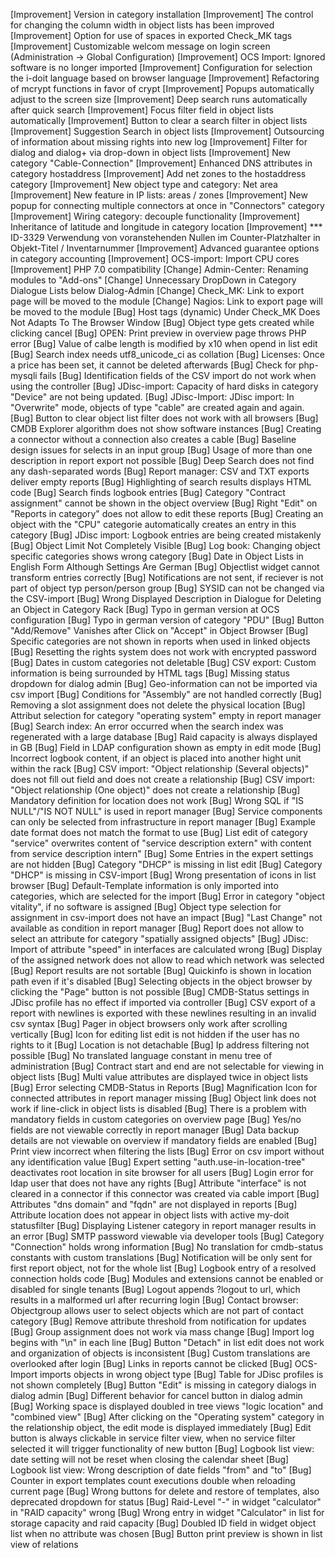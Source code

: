 [Improvement]   Version in category installation
[Improvement]   The control for changing the column width in object lists has been improved
[Improvement]   Option for use of spaces in exported Check_MK tags
[Improvement]   Customizable welcom message on login screen (Administration -> Global Configuration)
[Improvement]   OCS Import: Ignored software is no longer imported
[Improvement]   Configuration for selection the i-doit language based on browser language
[Improvement]   Refactoring of mcrypt functions in favor of crypt
[Improvement]   Popups automatically adjust to the screen size
[Improvement]   Deep search runs automatically after quick search
[Improvement]   Focus filter field in object lists automatically
[Improvement]   Button to clear a search filter in object lists
[Improvement]   Suggestion Search in object lists
[Improvement]   Outsourcing of information about missing rights into new log
[Improvement]   Filter for dialog and dialog+ via drop-down in object lists
[Improvement]   New category "Cable-Connection"
[Improvement]   Enhanced DNS attributes in category hostaddress
[Improvement]   Add net zones to the hostaddress category
[Improvement]   New object type and category: Net area
[Improvement]   New feature in IP lists: areas / zones
[Improvement]   New popup for connecting multiple connectors at once in "Connectors" category
[Improvement]   Wiring category: decouple functionality
[Improvement]   Inheritance of latitude and longitude in category location
[Improvement]    *** ID-3329 Verwendung von voranstehenden Nullen im Counter-Platzhalter in Objekt-Titel / Inventarnummer
[Improvement]   Advanced guarantee options in category accounting
[Improvement]   OCS-import: Import CPU cores
[Improvement]   PHP 7.0 compatibility
[Change]        Admin-Center: Renaming modules to "Add-ons"
[Change]        Unnecessary DropDown in Category Dialogue Lists below Dialog-Admin
[Change]        Check_MK: Link to export page will be moved to the module
[Change]        Nagios: Link to export page will be moved to the module
[Bug]           Host tags (dynamic) Under Check_MK Does Not Adapts To The Browser Window
[Bug]           Object type gets created while clicking cancel
[Bug]           OPEN: Print preview in overview page throws PHP error
[Bug]           Value of calbe length is modified by x10 when opend in list edit
[Bug]           Search index needs utf8_unicode_ci as collation
[Bug]           Licenses: Once a price has been set, it cannot be deleted afterwards
[Bug]           Check for php-mysqli fails
[Bug]           Identification fields of the CSV import do not work when using the controller
[Bug]           JDisc-import: Capacity of hard disks in category "Device" are not being updated.
[Bug]           JDisc-Import: JDisc import: In "Overwrite" mode, objects of type "cable" are created again and again.
[Bug]           Button to clear object list filter does not work with all browsers
[Bug]           CMDB Explorer algorithm does not show software instances
[Bug]           Creating a connector without a connection also creates a cable
[Bug]           Baseline design issues for selects in an input group
[Bug]           Usage of more than one description in report export not possible
[Bug]           Deep Search does not find any dash-separated words
[Bug]           Report manager: CSV and TXT exports deliver empty reports
[Bug]           Highlighting of search results displays HTML code
[Bug]           Search finds logbook entries
[Bug]           Category "Contract assignment" cannot be shown in the object overview
[Bug]           Right "Edit" on "Reports in category" does not allow to edit these reports
[Bug]           Creating an object with the "CPU" categorie automatically creates an entry in this category
[Bug]           JDisc import: Logbook entries are being created mistakenly
[Bug]           Object Limit Not Completely Visible
[Bug]           Log book: Changing object specific categories shows wrong category
[Bug]           Date in Object Lists in English Form Although Settings Are German
[Bug]           Objectlist widget cannot transform entries correctly
[Bug]           Notifications are not sent, if reciever is not part of object typ person/person group
[Bug]           SYSID can not be changed via the CSV-import
[Bug]           Wrong Displayed Description in Dialogue for Deleting an Object in Category Rack
[Bug]           Typo in german version at OCS configuration
[Bug]           Typo in german version of category "PDU"
[Bug]           Button "Add/Remove" Vanishes after Click on "Accept" in Object Browser
[Bug]           Specific categories are not shown in reports when used in linked objects
[Bug]           Resetting the rights system does not work with encrypted password
[Bug]           Dates in custom categories not deletable
[Bug]           CSV export: Custom information is being surrounded by HTML tags
[Bug]           Missing status dropdown for dialog admin
[Bug]           Geo-information can not be imported via csv import
[Bug]           Conditions for "Assembly" are not handled correctly
[Bug]           Removing a slot assignment does not delete the physical location
[Bug]           Attribut selection for category "operating system" empty in report manager
[Bug]           Search index: An error occurred when the search index was regenerated with a large database
[Bug]           Raid capacity is always displayed in GB
[Bug]           Field in LDAP configuration shown as empty in edit mode
[Bug]           Incorrect logbook content, if an object is placed into another hight unit within the rack
[Bug]           CSV import: "Object relationship (Several objects)"  does not fill out field and does not create a relationship
[Bug]           CSV import: "Object relationship (One object)"  does not create a relationship
[Bug]           Mandatory definition for location does not work
[Bug]           Wrong SQL if "IS NULL"/"IS NOT NULL" is used in report manager
[Bug]           Service components can only be selected from infrastructure in report manager
[Bug]           Example date format does not match the format to use
[Bug]           List edit of category "service" overwrites content of "service description extern" with content from service description intern"
[Bug]           Some Entries in the expert settings are not hidden
[Bug]           Category "DHCP" is missing in list edit
[Bug]           Category "DHCP" is missing in CSV-import
[Bug]           Wrong presentation of icons in list browser
[Bug]           Default-Template information is only imported into categories, which are selected for the import
[Bug]           Error in category "object vitality", if no software is assigned
[Bug]           Object type selection for assignment in csv-import does not have an impact
[Bug]           "Last Change" not available as condition in report manager
[Bug]           Report does not allow to select an attribute for category "spatially assigned objects"
[Bug]           JDisc: Import of attribute "speed" in interfaces are calculated wrong
[Bug]           Display of the assigned network does not allow to read which network was selected
[Bug]           Report results are not sortable
[Bug]           Quickinfo is shown in location path even if it's disabled
[Bug]           Selecting objects in the object browser by clicking the "Page" button is not possible
[Bug]           CMDB-Status settings in JDisc profile has no effect if imported via controller
[Bug]           CSV export of a report with newlines is exported with these newlines resulting in an invalid csv syntax
[Bug]           Pager in object browsers only work after scrolling vertically
[Bug]           Icon for editing list edit is not hidden if the user has no rights to it
[Bug]           Location is not detachable
[Bug]           Ip address filtering not possible
[Bug]           No translated language constant in menu tree of administration
[Bug]           Contract start and end are not selectable for viewing in object lists
[Bug]           Multi value attributes are displayed twice in object lists
[Bug]           Error selecting CMDB-Status in Reports
[Bug]           Magnification Icon for connected attributes in report manager missing
[Bug]           Object link does not work if line-click in object lists is disabled
[Bug]           There is a problem with mandatory fields in custom categories on overview page
[Bug]           Yes/no fields are not viewable correctly in report manager
[Bug]           Data backup details are not viewable on overview if mandatory fields are enabled
[Bug]           Print view incorrect when filtering the lists
[Bug]           Error on csv import without any identification value
[Bug]           Expert setting "auth.use-in-location-tree" deactivates root location in site browser for all users
[Bug]           Login error for ldap user that does not have any rights
[Bug]           Attribute "interface" is not cleared in a connector if this connector was created via cable import
[Bug]           Attributes "dns domain" and "fqdn" are not displayed in reports
[Bug]           Attribute location does not appear in object lists with active my-doit statusfilter
[Bug]           Displaying Listener category in report manager results in an error
[Bug]           SMTP password viewable via developer tools
[Bug]           Category "Connection" holds wrong information
[Bug]           No translation for cmdb-status constants with custom translations
[Bug]           Notification will be only sent for first report object, not for the whole list
[Bug]           Logbook entry of a resolved connection holds code
[Bug]           Modules and extensions cannot be enabled or disabled for single tenants
[Bug]           Logout appends ?logout to url, which results in a malformed url after recurring login
[Bug]           Contact browser: Objectgroup allows user to select objects which are not part of contact category
[Bug]           Remove attribute threshold from notification for updates
[Bug]           Group assignment does not work via mass change
[Bug]           Import log begins with "\n" in each line
[Bug]           Button "Detach" in list edit does not work and organization of objects is inconsistent
[Bug]           Custom translations are overlooked after login
[Bug]           Links in reports cannot be clicked
[Bug]           OCS-Import imports objects in wrong object type
[Bug]           Table for JDisc profiles is not shown completely
[Bug]           Button "Edit" is missing in category dialogs in dialog admin
[Bug]           Different behavior for cancel button in dialog admin
[Bug]           Working space is displayed doubled in tree views "logic location" and "combined view"
[Bug]           After clicking on the "Operating system" category in the relationship object, the edit mode is displayed immediately
[Bug]           Edit button is always clickable in service filter view, when no service filter selected it will trigger functionality of new button
[Bug]           Logbook list view: date setting will not be reset when closing the calendar sheet
[Bug]           Logbook list view: Wrong description of date fields "from" and "to"
[Bug]           Counter in export templates count executions double when reloading current page
[Bug]           Wrong buttons for delete and restore of templates, also deprecated dropdown for status
[Bug]           Raid-Level "-" in widget "calculator" in "RAID capacity" wrong
[Bug]           Wrong entry in widget "Calculator" in list for storage capacity and raid capacity
[Bug]           Doubled ID field in widget object list when no attribute was chosen
[Bug]           Button print preview is shown in list view of relations